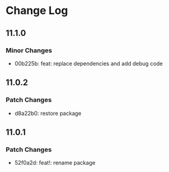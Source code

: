# Change Log

## 11.1.0

### Minor Changes

- 00b225b: feat: replace dependencies and add debug code

## 11.0.2

### Patch Changes

- d8a22b0: restore package

## 11.0.1

### Patch Changes

- 52f0a2d: feat!: rename package
